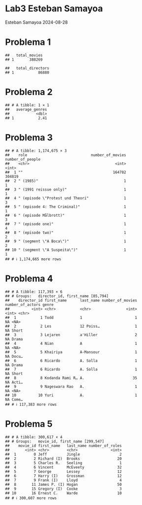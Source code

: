 Lab3 Esteban Samayoa
================
Esteban Samayoa
2024-08-28

# Problema 1

    ##   total_movies
    ## 1       388269

    ##   total_directors
    ## 1           86880

# Problema 2

    ## # A tibble: 1 × 1
    ##   average_genres
    ##            <dbl>
    ## 1           2.41

# Problema 3

    ## # A tibble: 1,174,675 × 3
    ##    role                             number_of_movies number_of_people
    ##    <chr>                                       <int>            <int>
    ##  1 ""                                         164782           304819
    ##  2 " (1985)"                                       1                1
    ##  3 " (1991 reissue only)"                          1                1
    ##  4 " (episode \"Protest und Theori"                1                3
    ##  5 " (episode 4: The Criminal)"                    1                1
    ##  6 " (episode Målbrott)"                           1                3
    ##  7 " (episode one)"                                1                4
    ##  8 " (episode two)"                                1                2
    ##  9 " (segment \"A Boca\")"                         1                2
    ## 10 " (segment \"A Suspeita\")"                     1                1
    ## # ℹ 1,174,665 more rows

# Problema 4

    ## # A tibble: 117,393 × 6
    ## # Groups:   director_id, first_name [85,794]
    ##    director_id first_name      last_name number_of_movies number_of_actors genre
    ##          <int> <chr>           <chr>                <int>            <int> <chr>
    ##  1           1 Todd            1                        1               NA <NA> 
    ##  2           2 Les             12 Poiss…                1               NA Short
    ##  3           3 Lejaren         a'Hiller                 2               NA Drama
    ##  4           4 Nian            A                        1               NA <NA> 
    ##  5           5 Khairiya        A-Mansour                1               NA Docu…
    ##  6           6 Ricardo         A. Solla                 1               NA Drama
    ##  7           6 Ricardo         A. Solla                 1               NA Short
    ##  8           8 Kodanda Rami R… A.                      35               NA Acti…
    ##  9           9 Nageswara Rao   A.                       1               NA <NA> 
    ## 10          10 Yuri            A.                       1               NA Come…
    ## # ℹ 117,383 more rows

# Problema 5

    ## # A tibble: 300,617 × 4
    ## # Groups:   movie_id, first_name [299,547]
    ##    movie_id first_name   last_name number_of_roles
    ##       <int> <chr>        <chr>               <int>
    ##  1        0 Jeff         Jingle                  2
    ##  2        2 Richard (I)  Brooks                 20
    ##  3        5 Charles R.   Seeling                 1
    ##  4        6 Vincent      McEveety               32
    ##  5        7 George       Lessey                 12
    ##  6        7 Harry (I)    Grossman               12
    ##  7        9 Frank (I)    Lloyd                   4
    ##  8       11 James P. (I) Hogan                  50
    ##  9       15 Gregory (I)  Cooke                   3
    ## 10       16 Ernest C.    Warde                  10
    ## # ℹ 300,607 more rows
